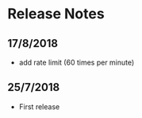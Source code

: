 # Release Notes

## 17/8/2018

- add rate limit (60 times per minute)

## 25/7/2018

- First release

